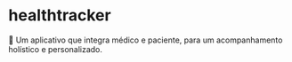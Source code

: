 # healthtracker
💟 Um aplicativo que integra médico e paciente, para um acompanhamento holístico e personalizado.
